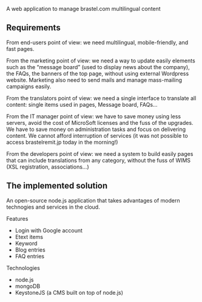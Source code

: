A web application to manage brastel.com multilingual content

## Requirements

From end-users point of view: we need multilingual, mobile-friendly, and fast pages.

From the marketing point of view: we need a way to update easily elements such as the “message board” (used to display news about the company), the FAQs, the banners of the top page, without using external Wordpress website. Marketing also need to send mails and manage mass-mailing campaigns easily.

From the translators point of view: we need a single interface to translate all content: single items used in pages, Message board, FAQs…

From the IT manager point of view: we have to save money using less servers, avoid the cost of MicroSoft licenses and the fuss of the upgrades. We have to save money on administration tasks and focus on delivering content. We cannot afford interruption of services (it was not possible to access brastelremit.jp today in the morning!)

From the developers point of view: we need a system to build easily pages that can include translations from any category, without the fuss of WIMS (XSL registration, associations...) 

## The implemented solution

An open-source node.js application that takes advantages of modern technogies and services in the cloud.

Features
* Login with Google account
* Etext items
* Keyword
* Blog entries
* FAQ entries


Technologies
* node.js
* mongoDB
* KeystoneJS (a CMS built on top of node.js)